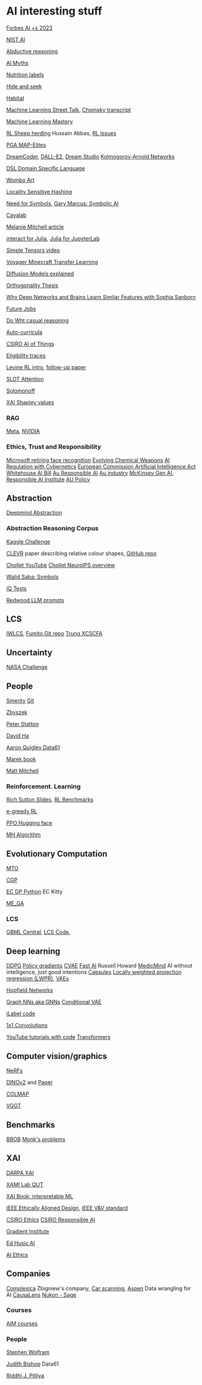 # AI interesting stuff
<!-- All things AI except robots -->
[Forbes AI +s 2023](https://www.forbes.com/advisor/in/business/software/advantages-of-ai/#:~:text=Automates%20Repetitive%20Tasks%20and%20Processes,tasks%20which%20require%20human%20abilities.)

[NIST AI](https://www.nist.gov/artificial-intelligence)

[Abductive reasoning](https://bdtechtalks.com/2021/09/20/myth-of-artificial-intelligence-erik-larson/)

[AI Myths](https://www.aimyths.org/ai-has-agency)

[Nutrition labels](https://nutrition-facts.ai/)

[Hide and seek](https://openai.com/blog/emergent-tool-use/)

[Habitat](https://techcrunch.com/2021/06/30/facebook-and-matterport-collaborate-on-realistic-virtual-training-environments-for-ai/)

[Machine Learning Street Talk](https://anchor.fm/machinelearningstreettalk), [Chomsky transcript](https://whimsical.com/mlst-chomsky-transcript-WgFJLguL7JhzyNhsdgwATy)

[Machine Learning Mastery](https://machinelearningmastery.com/introduction-to-1x1-convolutions-to-reduce-the-complexity-of-convolutional-neural-networks/)

[RL Sheep herding](https://www.youtube.com/watch?v=vvyVTbaXzPk) Hussain Abbas, 
[RL Issues](https://builtin.com/machine-learning/reinforcement-learning)

[PGA MAP-Elites](https://github.com/ollenilsson19/PGA-MAP-Elites)

[DreamCoder](https://arxiv.org/pdf/2006.08381.pdf), [DALL-E2](https://openai.com/dall-e-2/#demos), 
[Dream Studio](https://beta.dreamstudio.ai/dream)
[Kolmogorov-Arnold Networks](https://spectrum.ieee.org/kan-neural-network?utm_source=techalert&utm_medium=email&utm_campaign=techalert-08-08-24&utm_content=httpsspectrumieeeorgkanneuralnetwork&mkt_tok=NzU2LUdQSC04OTkAAAGUzkKgIGLphc2k-Qr1eyzssmrwEpn_vPi5YVu2fQjwC4o3aaiLeE8OFEHSzh0IwyRQv9-7giO5KVLX6YiJ6O_GYcaJNF25BeheEOeHUZy-zG-j)

[DSL Domain Specific Language](https://towardsdatascience.com/on-the-importance-of-dsls-in-ml-and-ai-1dbccb3a2916)

[Wombo Art](https://app.wombo.art/)

[Locality Sensitive Hashing](https://towardsdatascience.com/understanding-locality-sensitive-hashing-49f6d1f6134)

[Need for Symbols](https://medium.com/ontologik/ai-cannot-ignore-symbolic-logic-and-heres-why-1f896713525b), 
[Gary Marcus: Symbolic AI](https://nautil.us/deep-learning-is-hitting-a-wall-14467/)

[Cavalab](https://github.com/cavalab/srbench)

[Melanie Mitchell article](https://www.quantamagazine.org/melanie-mitchell-trains-ai-to-think-with-analogies-20210714/)

[interact for Julia](https://nteract.io/about), [Julia for JupyterLab](https://subscription.packtpub.com/book/application-development/9781788998369/1/ch01lvl1sec23/configuring-julia-to-work-with-jupyterlab)

[Simple Tensors video](https://www.youtube.com/watch?v=f5liqUk0ZTw)

[Voyager Minecraft Transfer Learning](https://voyager.minedojo.org/)

[Diffusion Models explained](https://www.assemblyai.com/blog/diffusion-models-for-machine-learning-introduction/)

[Orthogonality Thesis](https://www.lesswrong.com/tag/orthogonality-thesis)

[Why Deep Networks and Brains Learn Similar Features with Sophia Sanborn](https://twimlai.com/podcast/twimlai/why-deep-networks-and-brains-learn-similar-features/)

[Future Jobs](https://100jobsofthefuture.com/report/jobs/)

[Do Wht casual reasoning ](https://www.microsoft.com/en-us/research/blog/dowhy-a-library-for-causal-inference/)

[Auto-curricula](https://www.youtube.com/shorts/tOQ6aqBrQq4)

[CSIRO AI of Things](https://www.csiro.au/en/work-with-us/funding-programs/funding/next-generation-graduates-programs/awarded-programs/artificial-intelligence-of-things-empowering-industrial-digital-twin)

[Eligibility traces](https://medium.com/nerd-for-tech/a-brief-overview-of-eligibility-traces-in-reinforcement-learning-c0a8326fa9f7)

[Levine RL intro](https://medium.com/@sergey.levine/decisions-from-data-how-offline-reinforcement-learning-will-change-how-we-use-ml-24d98cb069b0), [follow-up paper](https://arxiv.org/pdf/2005.01643)

[SLOT Attention](https://paperswithcode.com/method/slot-attention)

[Solomonoff](https://www.lesswrong.com/posts/Kyc5dFDzBg4WccrbK/an-intuitive-explanation-of-solomonoff-induction)

[XAI Shapley values](https://shap.readthedocs.io/en/latest/example_notebooks/overviews/An%20introduction%20to%20explainable%20AI%20with%20Shapley%20values.html)

### RAG
[Meta](https://ai.meta.com/blog/retrieval-augmented-generation-streamlining-the-creation-of-intelligent-natural-language-processing-models/), 
[NVIDIA](https://blogs.nvidia.com/blog/what-is-retrieval-augmented-generation/)

### Ethics, Trust and Responsibility 
[Microsoft retiring face recognition](https://www.innovationaus.com/microsoft-retires-facial-analysis-capability-under-responsible-ai)
[Evolving Chemical Weapons](https://spectrum.ieee.org/responsible-ai-threat)
[AI Regulation with Cybernetics](https://www.innovationaus.com/we-need-to-let-go-of-regulating-artificial-intelligence/)
[European Commission Artificial Intelligence Act](https://law.stanford.edu/publications/eu-artificial-intelligence-act-the-european-approach-to-ai/)
[Whitehouse AI Bill](https://www.whitehouse.gov/ostp/ai-bill-of-rights/#notice)
[Au Responsible AI](https://www.manmonthly.com.au/new-report-to-help-businesses-implement-responsible-ai/)
[Au industry](https://www.industry.gov.au/publications/australias-artificial-intelligence-ethics-framework/australias-ai-ethics-principles#:~:text=outside%20the%20organisation.-,Human%2Dcentred%20values,not%20the%20other%20way%20around.)
[McKinsey Gen AI](https://www.mckinsey.com/industries/healthcare/our-insights/tackling-healthcares-biggest-burdens-with-generative-ai), 
[Responsible AI Institute](https://www.responsible.ai/) 
[AU Policy](https://www.dta.gov.au/blogs/responsible-choices-new-policy-using-ai-australian-government)

## Abstraction 
[Deepmind Abstraction](https://deepmind.com/blog/article/measuring-abstract-reasoning)

### Abstraction Reasoning Corpus
[Kaggle Challenge](https://www.kaggle.com/c/abstraction-and-reasoning-challenge)

[CLEVR](https://arxiv.org/pdf/1904.12584.pdf) paper describing relative colour shapes, [GitHub repo](https://github.com/sashi2295/clevr-dataset-gen)

[Chollet YouTube](https://www.youtube.com/watch?v=jkBCyingDbk)
[Chollet NeuroIPS overview](https://joepalermo.github.io/2021/01/10/talk-review-francois-chollet-neurips-2020.html)

[Walid Saba: Symbols](https://medium.com/ontologik/ai-cannot-ignore-symbolic-logic-and-heres-why-1f896713525b)

[IQ Tests](https://en.wikipedia.org/wiki/Raven%27s_Progressive_Matrices)

[Redwood LLM prompts](https://redwoodresearch.substack.com/p/getting-50-sota-on-arc-agi-with-gpt)

## LCS

[IWLCS](https://iwlcs.organic-computing.de/), 
[Fumito Git repo](https://github.com/uwanofumito/qut_forsxcs)
[Trung XCSCFA](https://github.com/TrungNg/xcscfa)

## Uncertainty
[NASA Challenge](https://uqtools.larc.nasa.gov/nasa-uq-challenge-problem-2020/)

## People
[Smerity](https://hacker-news.news/profile/Smerity) [Git](https://github.com/Smerity)

[Zbyszek](https://cs.adelaide.edu.au/~zbyszek/)

[Peter Statton](http://neuro-ai.info/manifesto.html?i=1)

[David Ha](https://attentionagent.github.io/)

[Aaron Quigley Data61](https://aaronquigley.org/)

[Marek book](https://www.amazon.com.au/Economy-Algorithms-Rise-Digital-Minions/dp/1529242460)

[Matt Mitchell](https://experts.swinburne.edu.au/909-matthew-mitchell)

### Reinforcement. Learning
[Rich Sutton Slides](https://slideplayer.com/slide/2403698/), 
[RL Benchmarks](https://neptune.ai/blog/best-benchmarks-for-reinforcement-learning)

[e-greedy RL](https://www.baeldung.com/cs/epsilon-greedy-q-learning)

[PPO Hugging face](https://huggingface.co/blog/deep-rl-ppo)

[MH Algorithm](https://gregorygundersen.com/blog/2019/11/02/metropolis-hastings/)

## Evolutionary Computation 
[MTO](http://www.bdsc.site/websites/MTO/index.html)

[CGP](https://www.cartesiangp.com/)

[EC GP Python](https://github.com/ec-kity/ec-kity/) EC Kitty

[ME_GA](https://github.com/ML-flash/M-E-GA)

### LCS

[GBML Central](http://gbml.org/category/software/), 
[LCS Code](https://sourceforge.net/projects/lcsor/), 

## Deep learning
[DDPG](https://towardsdatascience.com/deep-deterministic-policy-gradient-ddpg-theory-and-implementation-747a3010e82f)
[Policy gradients](https://towardsdatascience.com/policy-gradients-in-a-nutshell-8b72f9743c5d)
[CVAE](https://agustinus.kristia.de/techblog/2016/12/17/conditional-vae/)
[Fast AI](https://www.fast.ai/) Russell Howard
[MedicMind](https://www.medicmind.tech/resources) AI without intelligence, just good intentions
[Capsules](https://towardsdatascience.com/capsule-networks-the-new-deep-learning-network-bd917e6818e8)
[Locally weighted projection regression (LWPR)](https://direct.mit.edu/neco/article-abstract/17/12/2602/6982/Incremental-Online-Learning-in-High-Dimensions?redirectedFrom=fulltext), 
[VAEs](https://medium.com/@rushikesh.shende/autoencoders-variational-autoencoders-vae-and-%CE%B2-vae-ceba9998773d#:~:text=Regardless%20of%20the%20architecture%2C%20all,E%20(Encoder)%20and%20Mr.)

[Hopfield Networks](https://towardsdatascience.com/hopfield-networks-are-useless-heres-why-you-should-learn-them-f0930ebeadcd)

[Graph NNs aka GNNs](https://medium.com/dair-ai/an-illustrated-guide-to-graph-neural-networks-d5564a551783)
[Conditional VAE](https://agustinus.kristia.de/techblog/2016/12/17/conditional-vae/)

[iLabel code](https://edgarsucar.github.io/ilabel/)

[1x1 Convolutions](https://hacktildawn.com/2016/09/25/inception-modules-explained-and-implemented/)

[YouTube tutorials with code](https://www.youtube.com/@AndrejKarpathy)
[Transformers](https://e2eml.school/transformers.html)

## Computer vision/graphics 
[NeRFs](https://github.com/NVlabs/instant-ngp)

[DINOv2](https://dinov2.metademolab.com/) and [Paper](https://arxiv.org/pdf/2304.07193)

[COLMAP](https://colmap.github.io/)

[VGGT](https://arxiv.org/pdf/2503.11651)



## Benchmarks
[BBOB](http://coco.lri.fr/COCOdoc/bbo_experiment.html)
[Monk's problems ](https://archive.ics.uci.edu/ml/machine-learning-databases/monks-problems/)

## XAI

[DARPA XAI](https://www.darpa.mil/program/explainable-artificial-intelligence)

[XAMI Lab QUT](https://www.xami-lab.org/)

[XAI Book: interpretable ML](https://christophm.github.io/interpretable-ml-book/)

[IEEE Ethically Aligned Design](https://standards.ieee.org/wp-content/uploads/import/documents/other/ead_v2.pdf), [IEEE V&V standard](https://spectrum.ieee.org/regulating-ai-programs-roadmap)

[CSIRO Ethics](https://www.csiro.au/en/work-with-us/industries/technology/national-ai-centre/implementing-australias-ai-ethics-principles-report)
[CSIRO Responsible AI](https://www.csiro.au/en/work-with-us/industries/technology/national-ai-centre/responsible-ai-network)

[Gradient Institute](https://www.gradientinstitute.org/about-us/)

[Ed Husic AI](https://www.minister.industry.gov.au/ministers/husic/media-releases/action-help-ensure-ai-safe-and-responsible)

[AI Ethics](https://www.industry.gov.au/publications/australias-artificial-intelligence-ethics-framework/australias-ai-ethics-principles#:~:text=Principles%20at%20a%20glance&text=Fairness%3A%20AI%20systems%20should%20be,ensure%20the%20security%20of%20data.)

## Companies
[Complexica](https://www.complexica.com/) Zbigniew's company, 
[Car scanning](https://arstechnica.com/cars/2022/02/this-ai-mechanic-scans-your-car-or-tires-to-diagnose-defects/), 
[Aspen](https://appen.com/#Difference) Data wrangling for AI
[CausaLens](https://www.causalens.com/our-team/)
[Nukon - Sage](https://www.nukon.com/about-us)

### Courses
[AIM courses](https://www.aim.com.au/technology/courses/ai-is-my-copilot)

### People 
[Stephen Wolfram](https://writings.stephenwolfram.com/2021/11/the-concept-of-the-ruliad/)

[Judith Bishop](https://medium.com/authority-magazine/wisdom-from-the-women-leading-the-ai-industry-with-dr-judith-bishop-of-appen-f285e24cd63a) Data61

[Riddhi J. Pitliya](https://scholar.google.com/citations?hl=en&user=bgahggcAAAAJ&view_op=list_works&sortby=pubdate)


